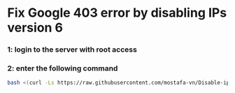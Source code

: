 # Fix Google 403 error by disabling IPs version 6

### 1: login to the server with root access

### 2: enter the following command
```sh
bash <(curl -Ls https://raw.githubusercontent.com/mostafa-vn/Disable-ipv6/main/disable_IPv6.sh)
```
